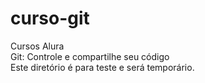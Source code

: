 # curso-git
Cursos Alura<br>
Git: Controle e compartilhe seu código<br>
Este diretório é para teste e será temporário.
